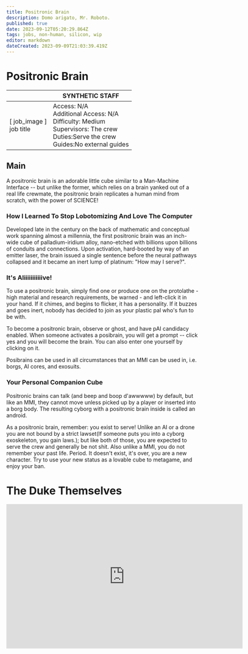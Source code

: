 ```yaml
---
title: Positronic Brain
description: Domo arigato, Mr. Roboto.
published: true
date: 2023-09-12T05:20:29.864Z
tags: jobs, non-human, silicon, wip
editor: markdown
dateCreated: 2023-09-09T21:03:39.419Z
---
```


# Positronic Brain

|                             | SYNTHETIC STAFF                                                                                   |
|-----------------------------|----------------------------------------------------------------------------------------------|
| \[ job_image ]<br>job title | Access: N/A<br>Additional Access: N/A<br>Difficulty: Medium<br>Supervisors: The crew<br>Duties:Serve the crew<br>Guides:No external guides<br> |

## Main 
A positronic brain is an adorable little cube similar to a Man-Machine Interface -- but unlike the former, which relies on a brain yanked out of a real life crewmate, the positronic brain replicates a human mind from scratch, with the power of SCIENCE!

### How I Learned To Stop Lobotomizing And Love The Computer
Developed late in the century on the back of mathematic and conceptual work spanning almost a millennia, the first positronic brain was an inch-wide cube of palladium-iridium alloy, nano-etched with billions upon billions of conduits and connections. Upon activation, hard-booted by way of an emitter laser, the brain issued a single sentence before the neural pathways collapsed and it became an inert lump of platinum: "How may I serve?". 

### It's Aliiiiiiiiiiive!
To use a positronic brain, simply find one or produce one on the protolathe - high material and research requirements, be warned - and left-click it in your hand. If it chimes, and begins to flicker, it has a personality. If it buzzes and goes inert, nobody has decided to join as your plastic pal who's fun to be with.

To become a positronic brain, observe or ghost, and have pAI candidacy enabled. When someone activates a posibrain, you will get a prompt -- click yes and you will become the brain. You can also enter one yourself by clicking on it.

Posibrains can be used in all circumstances that an MMI can be used in, i.e. borgs, AI cores, and exosuits. 

### Your Personal Companion Cube

Positronic brains can talk (and beep and boop d'awwwww) by default, but like an MMI, they cannot move unless picked up by a player or inserted into a borg body. The resulting cyborg with a positronic brain inside is called an android.

As a positronic brain, remember: you exist to serve! Unlike an AI or a drone you are not bound by a strict lawset(If someone puts you into a cyborg exoskeleton, you gain laws.); but like both of those, you are expected to serve the crew and generally be not shit. Also unlike a MMI, you do not remember your past life. Period. It doesn't exist, it's over, you are a new character. Try to use your new status as a lovable cube to metagame, and enjoy your ban. 



# The Duke Themselves
<iframe src="https://player.twitch.tv/?channel=thedukeofook&parent=wiki.monkestation.com" frameborder="0" allowfullscreen="true" scrolling="no" height="378" width="620"></iframe>